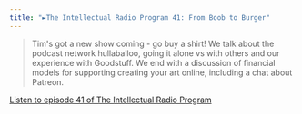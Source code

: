 ```yaml
---
title: "►The Intellectual Radio Program 41: From Boob to Burger"
---
```

<blockquote><p>
  Tim&#39;s got a new show coming - go buy a shirt! We talk about the podcast network hullaballoo, going it alone vs with others and our experience with Goodstuff. We end with a discussion of financial models for supporting creating your art online, including a chat about Patreon.</p>
</blockquote>
<p><a href="https://goodstuff.network/tirp/41">Listen to episode 41 of The Intellectual Radio Program</a></p>
